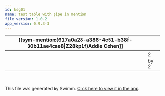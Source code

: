 ```yaml
---
id: ksg01
name: test table with pipe in mention
file_version: 1.0.2
app_version: 0.9.3-3
---
```


|[[sym-mention:(617a0a28-a386-4c51-b38f-30b11ae4cae8\|Z28kp1f)Addie Cohen]]|<br>  |
|--------------------------------------------------------------------------|------|
|<br>                                                                      |2 by 2|

<br/>

This file was generated by Swimm. [Click here to view it in the app](http://localhost:5000/repos/Z2l0aHViJTNBJTNBc3Rva2Utd2VhdGhlciUzQSUzQUFkZGllQ29oZW4=/docs/ksg01).